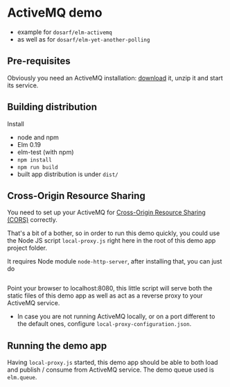 
# ActiveMQ demo

- example for `dosarf/elm-activemq`
- as well as for `dosarf/elm-yet-another-polling`

## Pre-requisites

Obviously you need an ActiveMQ installation:
[download](https://activemq.apache.org/) it, unzip it and start its service.

## Building distribution

Install
- node and npm
- Elm 0.19
- elm-test (with npm)
- `npm install`
- `npm run build`
- built app distribution is under `dist/`

## Cross-Origin Resource Sharing

You need to set up your ActiveMQ for
[Cross-Origin Resource Sharing (CORS)](https://developer.mozilla.org/en-US/docs/Web/HTTP/CORS)
correctly.

That's a bit of a bother, so in order to run this demo quickly, you could use
the Node JS script `local-proxy.js` right here in the root of this demo app
project folder.

It requires Node module `node-http-server`, after installing that, you can just do

```> node local-proxy.js
```

Point your browser to localhost:8080, this little script will serve both the
static files of this demo app as well as act as a reverse proxy to your
ActiveMQ service.
* In case you are not running ActiveMQ locally, or on a port different to the
	default ones, configure `local-proxy-configuration.json`.

## Running the demo app

Having `local-proxy.js` started, this demo app should be able to both load
and publish / consume from ActiveMQ service. The demo queue used is `elm.queue`.
